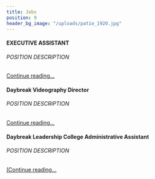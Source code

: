 ```yaml
---
title: Jobs
position: 9
header_bg_image: "/uploads/patio_1920.jpg"
---
```


#### EXECUTIVE ASSISTANT
###### POSITION DESCRIPTION
[Continue reading...](/uploads/ExecutiveAssistantJD.pdf)

#### Daybreak Videography Director
###### POSITION DESCRIPTION
[Continue reading...](/uploads/Videography%20Job%20Description%20Daybreak.pdf)

#### Daybreak Leadership College Administrative Assistant
###### POSITION DESCRIPTION
[(Continue reading...](/uploads/Job%20Description%20-%20Administrative%20Assistant%20for%20DLC%204.pdf)


